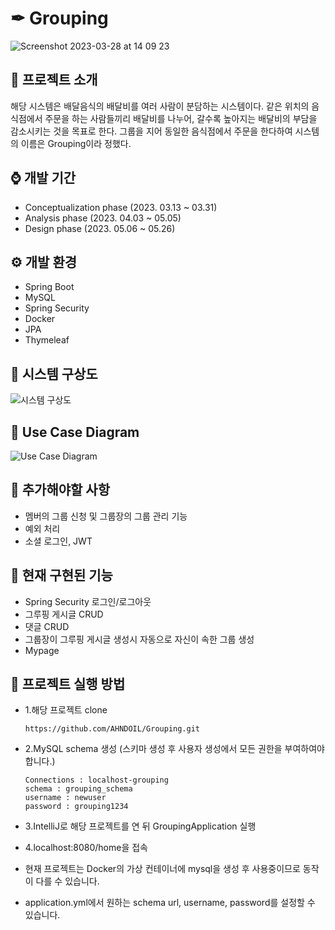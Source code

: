 # ✒ Grouping
![Screenshot 2023-03-28 at 14 09 23](https://github.com/AHNDOIL/Grouping/assets/103185987/bc4f93de-b80a-4e38-9480-bd7430312d81)


## 📢 프로젝트 소개
해당 시스템은 배달음식의 배달비를 여러 사람이 분담하는 시스템이다. 같은 위치의 음식점에서 주문을 하는 사람들끼리 배달비를 나누어, 갈수록 높아지는 배달비의 부담을 감소시키는 것을 목표로 한다. 그룹을 지어 동일한 음식점에서 주문을 한다하여 시스템의 이름은 Grouping이라 정했다. 


## ⌚ 개발 기간
- Conceptualization phase (2023. 03.13 ~ 03.31)
- Analysis phase (2023. 04.03 ~ 05.05)
- Design phase  (2023. 05.06 ~ 05.26)


## ⚙ 개발 환경
- Spring Boot
- MySQL
- Spring Security
- Docker
- JPA
- Thymeleaf


## 📌 시스템 구상도
![시스템 구상도](https://github.com/AHNDOIL/Grouping/assets/103185987/b175beef-4ff7-49c6-921f-aa7fa76f3147)

## 📌 Use Case Diagram
![Use Case Diagram](https://github.com/AHNDOIL/Grouping/assets/103185987/1787ad15-df93-41df-b135-ea50ded0731e)

## 📌 추가해야할 사항
- 멤버의 그룹 신청 및 그룹장의 그룹 관리 기능
- 예외 처리
- 소셜 로그인, JWT

## 📌 현재 구현된 기능
- Spring Security 로그인/로그아웃
- 그루핑 게시글 CRUD
- 댓글 CRUD
- 그룹장이 그루핑 게시글 생성시 자동으로 자신이 속한 그룹 생성
- Mypage
  

## 📌 프로젝트 실행 방법
- 1.해당 프로젝트 clone
  ```
  https://github.com/AHNDOIL/Grouping.git
  ```
- 2.MySQL schema 생성 (스키마 생성 후 사용자 생성에서 모든 권한을 부여하여야 합니다.)
  ```
  Connections : localhost-grouping
  schema : grouping_schema
  username : newuser
  password : grouping1234
  ```
- 3.IntelliJ로 해당 프로젝트를 연 뒤 GroupingApplication 실행
- 4.localhost:8080/home을 접속

- 현재 프로젝트는 Docker의 가상 컨테이너에 mysql을 생성 후 사용중이므로 동작이 다를 수 있습니다.
- application.yml에서 원하는 schema url, username, password를 설정할 수 있습니다. 


